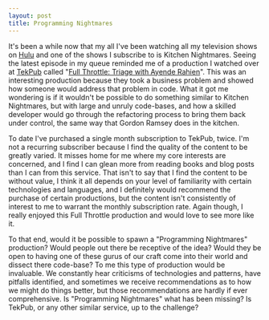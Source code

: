 ```yaml
---
layout: post
title: Programming Nightmares
---
```


It's been a while now that my all I've been watching all my television shows on [Hulu](http://www.hulu.com/) and one of the shows I subscribe to is Kitchen Nightmares. Seeing the latest episode in my queue reminded me of a production I watched over at [TekPub](http://www.tekpub.com/) called "[Full Throttle: Triage with Ayende Rahien](http://tekpub.com/productions/ft_triage_oren)". This was an interesting production because they took a business problem and showed how someone would address that problem in code. What it got me wondering is if it wouldn't be possible to do something similar to Kitchen Nightmares, but with large and unruly code-bases, and how a skilled developer would go through the refactoring process to bring them back under control, the same way that Gordon Ramsey does in the kitchen.

To date I've purchased a single month subscription to TekPub, twice. I'm not a recurring subscriber because I find the quality of the content to be greatly varied. It misses home for me where my core interests are concerned, and I find I can glean more from reading books and blog posts than I can from this service. That isn't to say that I find the content to be without value, I think it all depends on your level of familiarity with certain technologies and languages, and I definitely would recommend the purchase of certain productions, but the content isn't consistently of interest to me to warrant the monthly subscription rate. Again though, I really enjoyed this Full Throttle production and would love to see more like it.

To that end, would it be possible to spawn a "Programming Nightmares" production? Would people out there be receptive of the idea? Would they be open to having one of these gurus of our craft come into their world and dissect there code-base? To me this type of production would be invaluable. We constantly hear criticisms of technologies and patterns, have pitfalls identified, and sometimes we receive recommendations as to how we might do things better, but those recommendations are hardly if ever comprehensive. Is "Programming Nightmares" what has been missing? Is TekPub, or any other similar service, up to the challenge?